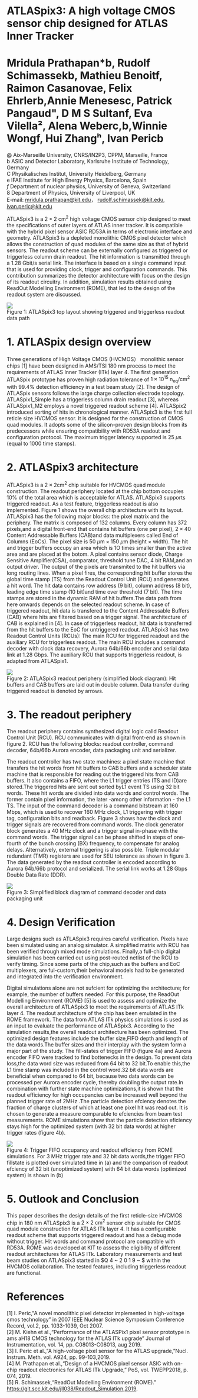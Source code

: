 # ATLASpix3: A high voltage CMOS sensor chip designed for ATLAS Inner Tracker

# Mridula Prathapan\*b, Rudolf Schimassekb, Mathieu Benoitf, Raimon Casanovae, Felix Ehrlerb,Annie Menesesc, Patrick Pangaud", D M S Sultanf, Eva Vilella², Alena Weberc,b,Winnie Wongf, Hui Zhangʰ, Ivan Pericb

@ Aix-Marseille University, CNRS/IN2P3, CPPM, Marseille, France   
b ASIC and Detector Laboratory, Karlsruhe Institute of Technology, Germany   
C Physikalisches Institut, University Heidelberg, Germany   
e IFAE Institute for High Energy Physics, Barcelona, Spain   
$f$ Department of nuclear physics, University of Geneva, Switzerland   
8 Department of Physics, University of Liverpool, UK   
E-mail: mridula.prathapan@kit.edu， rudolf.schimassek@kit.edu,   
ivan.peric@kit.edu

ATLASpix3 is a $2 \times 2 \ \mathrm { c m } ^ { 2 }$ high voltage CMOS sensor chip designed to meet the specifications of outer layers of ATLAS inner tracker. It is compatible with the hybrid pixel sensor ASIC RD53A in terms of electronic interface and geometry. ATLASpix3 is a depleted monolithic CMOS pixel detector which allows the construction of quad modules of the same size as that of hybrid sensors. The readout scheme can be externally configured as triggered or triggerless column drain readout. The hit information is transmitted through a 1.28 Gbit/s serial link. The interface is based on a single command input that is used for providing clock, trigger and configuration commands. This contribution summarizes the detector architecture with focus on the design of its readout circuitry. In addition, simulation results obtained using ReadOut Modelling Environment (ROME), that led to the design of the readout system are discussed.

![](images/08b5c0a19807374d12dc1291d4aab00ef0553189ed3ca2ea40cd2331442c0487.jpg)  
Figure 1: ATLASpix3 top layout showing triggered and triggerless readout data path

# 1. ATLASpix design overview

Three generations of High Voltage CMOS (HVCMOS） monolithic sensor chips [1] have been designed in AMS/TSI $1 8 0 ~ \mathrm { n m }$ process to meet the requirements of ATLAS Inner Tracker (ITk) layer 4. The first generation ATLASpix prototype has proven high radiation tolerance of $1 \times 1 0 ^ { 1 5 } ~ \mathrm { { n } } _ { \mathrm { { e q } } } / \mathrm { { c m } } ^ { 2 }$ with $9 9 . 4 \%$ detection efficiency in a test beam study [2]. The design of ATLASpix sensors follows the large charge collection electrode topology. ATLASpix1_Simple has a triggerless column drain readout [3], whereas ATLASpix1_M2 employs a novel triggered readout scheme [4]. ATLASpix2 introduced sorting of hits in chronological manner. ATLASpix3 is the first full reticle size HVCMOS sensor. It is designed for the construction of CMOS quad modules. It adopts some of the silicon-proven design blocks from its predecessors while ensuring compatibility with RD53A readout and configuration protocol. The maximum trigger latency supported is $2 5 ~ { \mu \mathrm { s } }$ (equal to 1000 time stamps).

# 2. ATLASpix3 architecture

ATLASpix3 is a $2 \times 2 \mathrm { c m } ^ { 2 }$ chip suitable for HVCMOS quad module construction. The readout periphery located at the chip bottom occupies $10 \%$ of the total area which is acceptable for ATLAS. ATLASpix3 supports triggered readout. As a test feature, triggerless readout is also implemented. Figure 1 shows the overall chip architecture with its layout. ATLASpix3 has the following major blocks: the pixel matrix and the periphery. The matrix is composed of 132 columns. Every column has 372 pixels,and a digital front-end that contains hit buffers (one per pixel), $2 \times 4 0$ Content Addressable Buffers (CAB)and data multiplexers called End of Columns (EoCs). The pixel size is $5 0 ~ { \mu \mathrm { m } } \times 1 5 0 ~ { \mu \mathrm { m } }$ (height $\times$ width). The hit and trigger buffers occupy an area which is 1O times smaller than the active area and are placed at the botom. A pixel contains sensor diode, Charge Sensitive Amplifier(CSA), comparator, threshold tune DAC, 4 bit RAM,and an output driver. The output of the pixels are transmited to the hit buffers via long routing lines. When a pixel fires, the corresponding hit buffer stores the global time stamp (TS) from the Readout Control Unit (RCU) and generates a hit word. The hit data contains row address (9 bit), column address (8 bit), leading edge time stamp (10 bit)and time over threshold (7 bit). The time stamps are stored in the dynamic RAM of hit buffers.The data path from here onwards depends on the selected readout scheme. In case of triggered readout, hit data is transfered to the Content Addressable Buffers (CAB) where hits are filtered based on a trigger signal. The architecture of CAB is explained in [4]. In case of triggerless readout, hit data is transferred from the hit buffers to the EoC for untriggered readout. ATLASpix3 has two Readout Control Units (RCUs): The main RCU for triggered readout and the auxiliary RCU for triggerless readout. The main RCU includes a command decoder with clock data recovery, Aurora $6 4 \mathrm { b } / 6 6 \mathrm { b }$ encoder and serial data link at 1.28 Gbps. The auxiliary RCU that supports triggerless readout, is adapted from ATLASpix1.

![](images/4eeba9320793d6ba2663cec1051ce39b30345a090032beeae5dbbdff432ef7a6.jpg)  
Figure 2: ATLASpix3 readout periphery (simplified block diagram): Hit buffers and CAB buffers are laid out in double column. Data transfer during triggered readout is denoted by arrows.

# 3. The readout periphery

The readout periphery contains synthesized digital logic calld Readout Control Unit (RCU). RCU communicates with digital front-end as shown in figure 2. RCU has the following blocks: readout controller, command decoder, 64b/66b Aurora encoder, data packaging unit and serializer.

The readout controller has two state machines: a pixel state machine that transfers the hit words from hit buffers to CAB buffers and a scheduler state machine that is responsible for reading out the triggered hits from CAB buffers. It also contains a FIFO, where the L1 trigger entries (TS and ID)are stored.The triggered hits are sent out sorted byL1 event TS using 32 bit words. These hit words are divided into data words and control words. The former contain pixel information, the later -among other information - the L1 TS. The input of the command decoder is a command bitstream at 160 Mbps, which is used to recover $1 6 0 ~ \mathrm { M H z }$ clock, L1 triggering with trigger tag, configuration bits and readback. Figure 3 shows how the clock and trigger signals are recovered from command words. The clock generator block generates a $4 0 \ \mathrm { M H z }$ clock and a trigger signal in-phase with the command words. The trigger signal can be phase shifted in steps of one-fourth of the bunch crossing (BX) frequency, to compensate for analog delays. Alternatively, external triggering is also possible. Triple modular redundant (TMR) registers are used for SEU tolerance as shown in figure 3. The data generated by the readout controller is encoded according to Aurora 64b/66b protocol and serialized. The serial link works at 1.28 Gbps Double Data Rate (DDR).

![](images/bf3797489d7b7754585e95e9acf50e2ffeea4a175355510dc2746026460f6be1.jpg)  
Figure 3: Simplified block diagram of command decoder and data packaging unit

# 4. Design Verification

Large designs such as ATLASpix3 requires careful verification. Pixels have been simulated using an analog simulator. A simplified matrix with RCU has been verified through mixed mode simulations. Finally,a full-chip digital simulation has been carried out using post-routed netlist of the RCU to verify timing. Since some parts of the chip,such as the buffers and EoC multiplexers, are ful-custom,their behavioral models had to be generated and integrated into the verification environment.

Digital simulations alone are not sufcient for optimizing the architecture; for example, the number of buffers needed. For this purpose, the ReadOut Modelling Environment (ROME) [5] is used to assess and optimize the overall architecture of ATLASpix3 to meet the requirements of ATLAS ITk layer 4. The readout architecture of the chip has been emulated in the ROME framework. The data from ATLAS ITk physics simulations is used as an input to evaluate the performance of ATLASpix3. According to the simulation results,the overall readout architecture has been optimized. The optimized design features include the buffer size,FIFO depth and length of the data words.The buffer sizes and their interplay with the system form a major part of the study. The fill-states of trigger FIFO (figure 4a) and Aurora encoder FIFO were tracked to find bottenecks in the design. To prevent data loss,the data word size was reduced from 64 bit to 32 bit.To enable this,the L1 time stamp was included in the control word.32 bit data words are beneficial when compared to 64 bit, because two data words can be processed per Aurora encoder cycle, thereby doubling the output rate.In combination with further state machine optimizations,it is shown that the readout efficiency for high occupancies can be increased well beyond the planned trigger rate of $2 \mathrm { M H z }$ .The particle detection efciency denotes the fraction of charge clusters of which at least one pixel hit was read out. It is chosen to generate a measure comparable to efciencies from beam test measurements. ROME simulations show that the particle detection eficiency stays high for the optimized system (with 32 bit data words) at higher trigger rates (figure 4b).

![](images/33e05b3341219828ac4bbde4b28b674af2e0703ebf35c9464de02f42b5eabb3b.jpg)  
Figure 4: Trigger FIFO occupancy and readout effciency from ROME simulations. For $3 \ \mathrm { M H z }$ trigger rate and 32 bit data words,the trigger FIFO fillstate is plotted over simulated time in (a) and the comparison of readout efciency of 32 bit (unoptimized system) with 64 bit data words (optimized system) is shown in (b)

# 5. Outlook and Conclusion

This paper describes the design details of the first reticle-size HVCMOS chip in $1 8 0 ~ \mathrm { n m }$ ATLASpix3 is a $2 \times 2 ~ \mathrm { c m } ^ { 2 }$ sensor chip suitable for CMOS quad module construction for ATLAS ITk layer 4. It has a configurable readout scheme that supports triggered readout and has a debug mode without trigger. Hit words and command protocol are compatible with RD53A. ROME was developed at KIT to assess the eligibility of different readout architectures for ATLAS ITk. Laboratory measurements and test beam studies on ATLASpix3 started in $Q 4 ~ 2 0 1 9 ~ $ within the HVCMOS collaboration. The tested features, including triggerless readout are functional.

# References

[1] I. Peric,"A novel monolithic pixel detector implemented in high-voltage cmos technology” in 2007 IEEE Nuclear Science Symposium Conference Record, vol.2, pp. 1033-1039, Oct 2007.   
[2] M. Kiehn et al.,“Performance of the ATLASPix1 pixel sensor prototype in ams aH18 CMOS technology for the ATLAS ITk upgrade” Journal of Instrumentation, vol. 14, pp. C08013-C08013, aug 2019.   
[3] I. Peric et al.,"A high-voltage pixel sensor for the ATLAS upgrade,”Nucl. Instrum. Meth. vol. A924, pp. 99-103,2019.   
[4] M. Prathapan et al.,“Design of a HVCMOS pixel sensor ASIC with on-chip readout electronics for ATLAS ITk Upgrade,” PoS, vol. TWEPP2018, p. 074, 2019.   
[5] R. Schimassek,“ReadOut Modelling Environment (ROME)." https://git.scc.kit.edu/jll038/Readout_Simulation,2019.